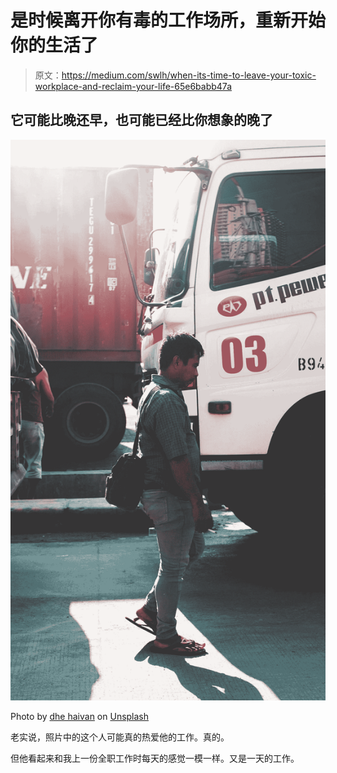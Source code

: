 # 是时候离开你有毒的工作场所，重新开始你的生活了

> 原文：<https://medium.com/swlh/when-its-time-to-leave-your-toxic-workplace-and-reclaim-your-life-65e6babb47a>

## 它可能比晚还早，也可能已经比你想象的晚了

![](img/e01505f9a3f85cd8e781a94f50e66c06.png)

Photo by [dhe haivan](https://unsplash.com/@dhehaivan?utm_source=medium&utm_medium=referral) on [Unsplash](https://unsplash.com?utm_source=medium&utm_medium=referral)

老实说，照片中的这个人可能真的热爱他的工作。真的。

但他看起来和我上一份全职工作时每天的感觉一模一样。又是一天的工作。